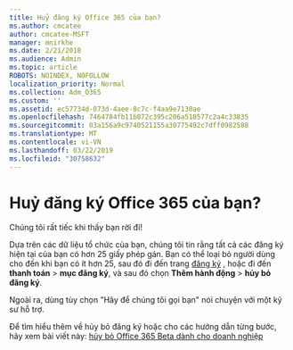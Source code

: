 ```yaml
---
title: Huỷ đăng ký Office 365 của bạn?
ms.author: cmcatee
author: cmcatee-MSFT
manager: mnirkhe
ms.date: 2/21/2018
ms.audience: Admin
ms.topic: article
ROBOTS: NOINDEX, NOFOLLOW
localization_priority: Normal
ms.collection: Adm_O365
ms.custom: ''
ms.assetid: ec57734d-073d-4aee-8c7c-f4aa9e7130ae
ms.openlocfilehash: 7464784fb11b872c395c206a510577c2a4c33835
ms.sourcegitcommit: 03a156a9c9740521155a30775492c7dff0982588
ms.translationtype: MT
ms.contentlocale: vi-VN
ms.lasthandoff: 03/22/2019
ms.locfileid: "30758632"
---
```

# <a name="canceling-your-office-365-subscription"></a>Huỷ đăng ký Office 365 của bạn?

Chúng tôi rất tiếc khi thấy bạn rời đi!
  
Dựa trên các dữ liệu tổ chức của bạn, chúng tôi tin rằng tất cả các đăng ký hiện tại của bạn có hơn 25 giấy phép gán. Bạn có thể loại bỏ người dùng cho đến khi bạn có ít hơn 25, sau đó đi đến trang [đăng ký](https://go.microsoft.com/fwlink/p/?linkid=842054) , hoặc đi đến **thanh toán** \> **mục đăng ký**, và sau đó chọn **Thêm hành động** \> **hủy bỏ đăng ký**.
  
Ngoài ra, dùng tùy chọn "Hãy để chúng tôi gọi bạn" nói chuyện với một kỹ sư hỗ trợ.
  
Để tìm hiểu thêm về hủy bỏ đăng ký hoặc cho các hướng dẫn từng bước, hãy xem bài viết này: [hủy bỏ Office 365 Beta dành cho doanh nghiệp](https://support.office.com/article/b1bc0bef-4608-4601-813a-cdd9f746709a)
  


